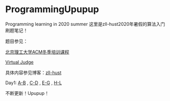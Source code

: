 # ProgrammingUpupup
Programming learning in 2020 summer
这里是zll-hust2020年暑假的算法入门刷题笔记！

题目参见：

[北京理工大学ACM冬季培训课程](https://www.bilibili.com/video/BV1pE411E7RV)

[Virtual Judge](https://vjudge.net/)

具体内容参见博客：[zll-hust](https://blog.csdn.net/zll_hust)

Day1: [A-B](https://blog.csdn.net/zll_hust/article/details/106989299) , [C-D](https://blog.csdn.net/zll_hust/article/details/107008236) , [E-G](https://blog.csdn.net/zll_hust/article/details/107018752) , [H-L](https://blog.csdn.net/zll_hust/article/details/107043441)

不断更新！Upupup！
